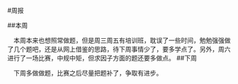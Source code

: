 #周报　　

##本周　　

　本周本来也想照常做题，但是周三周五有培训班，耽误了一些时间，勉勉强强做了几个题吧，还是从网上借鉴的思路，待下周事情少了，要多学点了。另外，周六进行了一场比赛，中规中矩，但求因子方面的题还要多做点。
##下周

　下周多做做题，比赛之后尽量把题补了，争取有进步。
